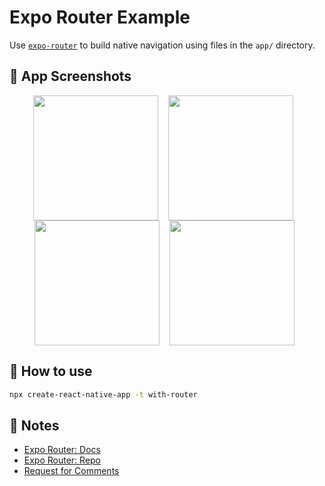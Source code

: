 # Expo Router Example

Use [`expo-router`](https://expo.github.io/router) to build native navigation using files in the `app/` directory.

## 📸 App Screenshots
<div align="center">
&nbsp;<img width="200px" align="center" src="https://user-images.githubusercontent.com/85151171/227501031-4426a960-ab06-41a3-b6e8-7a53fbca52a4.jpg">&nbsp;&nbsp;
&nbsp;<img width="200px" align="center" src="https://user-images.githubusercontent.com/85151171/227502184-c1a35354-cc95-4cae-82bd-e121a36d36ff.jpg">&nbsp;&nbsp;
&nbsp;<img width="200px" align="center" src="https://user-images.githubusercontent.com/85151171/227502194-83b1ef46-244d-4e2d-a7e5-fbf5df2a8495.jpg">&nbsp;&nbsp;
&nbsp;<img width="200px" align="center" src="https://user-images.githubusercontent.com/85151171/227502198-f02321b0-5a54-42c3-9b83-c82e346f3d72.jpg">&nbsp;&nbsp;
</div>

## 🚀 How to use


```sh
npx create-react-native-app -t with-router
```

## 📝 Notes

- [Expo Router: Docs](https://expo.github.io/router)
- [Expo Router: Repo](https://github.com/expo/router)
- [Request for Comments](https://github.com/expo/router/discussions/1)
